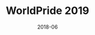 ---
title: WorldPride 2019
url: https://2019-worldpride-stonewall50.nycpride.org/
date: 2018-06
company: Canvas United
video: worldpride.mov
image: worldpride.png
tech: Gatsby + Contentful + Netlify
---